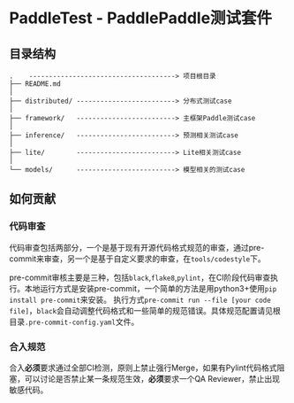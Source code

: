 # PaddleTest - PaddlePaddle测试套件
## 目录结构
```
.    -------------------------------------> 项目根目录
├── README.md
│
├── distributed/ -------------------------> 分布式测试case
│
├── framework/   -------------------------> 主框架Paddle测试case
│
├── inference/   -------------------------> 预测相关测试case
│
├── lite/        -------------------------> Lite相关测试case
│
└── models/      -------------------------> 模型相关的测试case
```


## 如何贡献
### 代码审查
代码审查包括两部分，一个是基于现有开源代码格式规范的审查，通过pre-commit来审查，另一个是基于自定义要求的审查，在`tools/codestyle`下。

pre-commit审核主要是三种，包括`black`,`flake8`,`pylint`，在CI阶段代码审查执行。本地运行方式是安装pre-commit，一个简单的方法是用python3+使用`pip install pre-commit`来安装。
执行方式`pre-commit run --file [your code file]`，`black`会自动调整代码格式和一些简单的规范错误。具体规范配置请见根目录`.pre-commit-config.yaml`文件。

### 合入规范
合入**必须**要求通过全部CI检测，原则上禁止强行Merge，如果有Pylint代码格式阻塞，可以讨论是否禁止某一条规范生效，**必须**要求一个QA Reviewer，禁止出现敏感代码。
